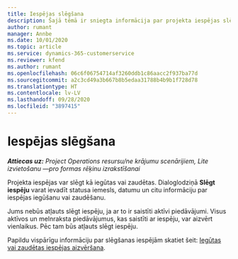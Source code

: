 ```yaml
---
title: Iespējas slēgšana
description: Šajā tēmā ir sniegta informācija par projekta iespējas slēgšanu.
author: rumant
manager: Annbe
ms.date: 10/01/2020
ms.topic: article
ms.service: dynamics-365-customerservice
ms.reviewer: kfend
ms.author: rumant
ms.openlocfilehash: 06c6f06754714af3260ddb1c86aacc2f937ba77d
ms.sourcegitcommit: a2c3cd49a3b667b8b5edaa31788b4b9b1f728d78
ms.translationtype: HT
ms.contentlocale: lv-LV
ms.lasthandoff: 09/28/2020
ms.locfileid: "3897415"
---
```

# <a name="close-an-opportunity"></a>Iespējas slēgšana

_**Attiecas uz:** Project Operations resursu/ne krājumu scenārijiem, Lite izvietošanu —pro formas rēķinu izrakstīšanai_

Projekta iespējas var slēgt kā iegūtas vai zaudētas. Dialoglodziņā **Slēgt iespēju** varat ievadīt statusa iemesls, datumu un citu informāciju par iespējas iegūšanu vai zaudēšanu.

Jums nebūs atļauts slēgt iespēju, ja ar to ir saistīti aktīvi piedāvājumi. Visus aktīvos un melnraksta piedāvājumus, kas saistīti ar iespēju, var aizvērt vienlaikus. Pēc tam būs atļauts slēgt iespēju.

Papildu vispārīgu informāciju par slēgšanas iespējām skatiet šeit: [Iegūtas vai zaudētas iespējas aizvēršana](https://docs.microsoft.com/dynamics365/sales-enterprise/close-opportunity-won-lost-sales).
